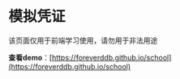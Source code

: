 # 模拟凭证
该页面仅用于前端学习使用，请勿用于非法用途

**查看demo**：[https://foreverddb.github.io/school](https://foreverddb.github.io/school)

